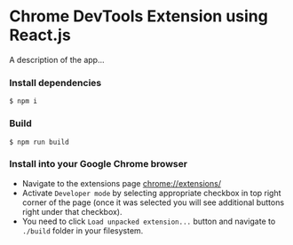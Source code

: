 # Chrome DevTools Extension using React.js

A description of the app...

### Install dependencies ###

```
$ npm i
```

### Build ###

```
$ npm run build
```

### Install into your Google Chrome browser ###

* Navigate to the extensions page [chrome://extensions/](chrome://extensions/)
* Activate `Developer mode` by selecting appropriate checkbox in top right corner of the page (once it was selected you will see additional buttons right under that checkbox).
* You need to click `Load unpacked extension...` button and navigate to `./build` folder in your filesystem.
